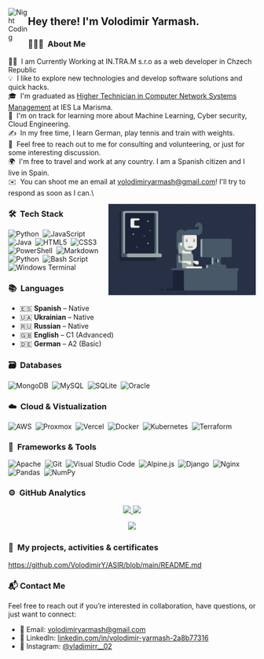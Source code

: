 <img alt="Night Coding" src="./assets/Hand%20Wave.gif" width='40' align="left"/><h2 align="left">Hey there! I'm Volodimir Yarmash.</h2>

<!-- ## 👋 &nbsp;Hey there! I'm Volodimir Yarmash -->

### 👨🏻‍💻 &nbsp;About Me

👨‍💻 &nbsp;I am Currently Working at IN.TRA.M s.r.o as a web developer in Chzech Republic\
💡 &nbsp;I like to explore new technologies and develop software solutions and quick hacks.\
🎓 &nbsp;I'm graduated as [Higher Technician in Computer Network Systems Management](https://www.todofp.es/dam/jcr:525bf081-bd23-482f-bd89-1151f2498373/n-tsadministracionsistemasinformaticosreden-pdf.pdf) at IES La Marisma.\
🌱 &nbsp;I'm on track for learning more about Machine Learning, Cyber security, Cloud Engineering.\
✍️ &nbsp;In my free time, I learn German, play tennis and train with weights.\
💬 &nbsp;Feel free to reach out to me for consulting and volunteering, or just for some interesting discussion.\
🌍 &nbsp;I'm free to travel and work at any country. I am a Spanish citizen and I live in Spain.\
✉️ &nbsp;You can shoot me an email at volodimiryarmash@gmail.com! I'll try to respond as soon as I can.\


<img alt="Night Coding" src="https://raw.githubusercontent.com/AVS1508/AVS1508/master/assets/Night-Coding.gif" align="right"/>

### 🛠 &nbsp;Tech Stack

![Python](https://img.shields.io/badge/python-3670A0?style=for-the-badge&logo=python&logoColor=ffdd54)&nbsp;
![JavaScript](https://img.shields.io/badge/javascript-%23323330.svg?style=for-the-badge&logo=javascript&logoColor=%23F7DF1E)&nbsp;
![Java](https://img.shields.io/badge/java-%23ED8B00.svg?style=for-the-badge&logo=java&logoColor=white)&nbsp;
![HTML5](https://img.shields.io/badge/html5-%23E34F26.svg?style=for-the-badge&logo=html5&logoColor=white)&nbsp;
![CSS3](https://img.shields.io/badge/css3-%231572B6.svg?style=for-the-badge&logo=css3&logoColor=white)&nbsp;
![PowerShell](https://img.shields.io/badge/PowerShell-%235391FE.svg?style=for-the-badge&logo=powershell&logoColor=white)&nbsp;
![Markdown](https://img.shields.io/badge/markdown-%23000000.svg?style=for-the-badge&logo=markdown&logoColor=white)&nbsp;
![Python](https://img.shields.io/badge/python-3670A0?style=for-the-badge&logo=python&logoColor=ffdd54)&nbsp;
![Bash Script](https://img.shields.io/badge/bash_script-%23121011.svg?style=for-the-badge&logo=gnu-bash&logoColor=white)&nbsp;
![Windows Terminal](https://img.shields.io/badge/Windows%20Terminal-%234D4D4D.svg?style=for-the-badge&logo=windows-terminal&logoColor=white)&nbsp;

### 📚 &nbsp;Languages 

- 🇪🇸 **Spanish** – Native  
- 🇺🇦 **Ukrainian** – Native  
- 🇷🇺 **Russian** – Native  
- 🇬🇧 **English** – C1 (Advanced)  
- 🇩🇪 **German** – A2 (Basic)


### 🗃 &nbsp;Databases

![MongoDB](https://img.shields.io/badge/MongoDB-%234ea94b.svg?style=for-the-badge&logo=mongodb&logoColor=white)&nbsp;
![MySQL](https://img.shields.io/badge/mysql-4479A1.svg?style=for-the-badge&logo=mysql&logoColor=white)&nbsp;
![SQLite](https://img.shields.io/badge/sqlite-%2307405e.svg?style=for-the-badge&logo=sqlite&logoColor=white)&nbsp;
![Oracle](https://img.shields.io/badge/Oracle-F80000?style=for-the-badge&logo=oracle&logoColor=white)&nbsp;


### ☁️ &nbsp;Cloud & Vistualization

![AWS](https://img.shields.io/badge/AWS-%23FF9900.svg?style=for-the-badge&logo=amazon-aws&logoColor=white)&nbsp;
![Proxmox](https://img.shields.io/badge/proxmox-proxmox?style=for-the-badge&logo=proxmox&logoColor=%23E57000&labelColor=%232b2a33&color=%232b2a33)&nbsp;
![Vercel](https://img.shields.io/badge/vercel-%23000000.svg?style=for-the-badge&logo=vercel&logoColor=white)&nbsp;
![Docker](https://img.shields.io/badge/docker-%230db7ed.svg?style=for-the-badge&logo=docker&logoColor=white)&nbsp;
![Kubernetes](https://img.shields.io/badge/kubernetes-%23326ce5.svg?style=for-the-badge&logo=kubernetes&logoColor=white)&nbsp;
![Terraform](https://img.shields.io/badge/terraform-%235835CC.svg?style=for-the-badge&logo=terraform&logoColor=white)&nbsp;

### 🧰 &nbsp;Frameworks & Tools 

![Apache](https://img.shields.io/badge/apache-%23D42029.svg?style=for-the-badge&logo=apache&logoColor=white)&nbsp;
![Git](https://img.shields.io/badge/git-%23F05033.svg?style=for-the-badge&logo=git&logoColor=white)&nbsp;
![Visual Studio Code](https://img.shields.io/badge/Visual%20Studio%20Code-0078d7.svg?style=for-the-badge&logo=visual-studio-code&logoColor=white)&nbsp;
![Alpine.js](https://img.shields.io/badge/alpinejs-white.svg?style=for-the-badge&logo=alpinedotjs&logoColor=%238BC0D0)&nbsp;
![Django](https://img.shields.io/badge/django-%23092E20.svg?style=for-the-badge&logo=django&logoColor=white)&nbsp;
![Nginx](https://img.shields.io/badge/nginx-%23009639.svg?style=for-the-badge&logo=nginx&logoColor=white)&nbsp;
![Pandas](https://img.shields.io/badge/pandas-%23150458.svg?style=for-the-badge&logo=pandas&logoColor=white)&nbsp;
![NumPy](https://img.shields.io/badge/numpy-%23013243.svg?style=for-the-badge&logo=numpy&logoColor=white)&nbsp;

### ⚙️ &nbsp;GitHub Analytics

<p align="center">
  <a href="https://github.com/VolodimirY">
    <img height="180em" src="https://github-readme-stats-eight-theta.vercel.app/api?username=VolodimirY&show_icons=true&theme=algolia&include_all_commits=true&count_private=true"/>
  </a>
  <a href="https://github.com/VolodimirY">
    <img height="180em" src="https://github-readme-stats-eight-theta.vercel.app/api/top-langs/?username=VolodimirY&layout=compact&langs_count=8&theme=algolia"/>
  </a>
</p>

<p align="center">
  <img height="180em" src="https://github-readme-streak-stats.herokuapp.com/?user=VolodimirY&theme=dark&hide_border=true"/>
</p>


### 📜 &nbsp;My projects, activities & certificates

https://github.com/VolodimirY/ASIR/blob/main/README.md


### 📬 Contact Me

Feel free to reach out if you’re interested in collaboration, have questions, or just want to connect:

- 📧 Email: [volodimiryarmash@gmail.com](mailto:volodyarmash@gmail.com)
- 💼 LinkedIn: [linkedin.com/in/volodimir-yarmash-2a8b77316](www.linkedin.com/in/volodimir-yarmash-2a8b77316)
- 📸 Instagram: [@vladimirr__02](https://www.instagram.com/vladimirr__02)


<!-- Diseño inspirado en: https://github.com/Adityakanoi2001/-->
